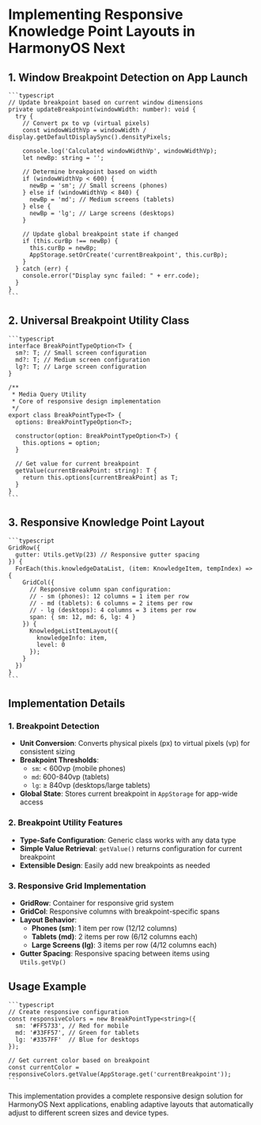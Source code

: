 # Implementing Responsive Knowledge Point Layouts in HarmonyOS Next

## 1. Window Breakpoint Detection on App Launch
	```typescript
	// Update breakpoint based on current window dimensions
	private updateBreakpoint(windowWidth: number): void {
	  try {
	    // Convert px to vp (virtual pixels)
	    const windowWidthVp = windowWidth / display.getDefaultDisplaySync().densityPixels;
	    
	    console.log('Calculated windowWidthVp', windowWidthVp);
	    let newBp: string = '';
	    
	    // Determine breakpoint based on width
	    if (windowWidthVp < 600) {
	      newBp = 'sm'; // Small screens (phones)
	    } else if (windowWidthVp < 840) {
	      newBp = 'md'; // Medium screens (tablets)
	    } else {
	      newBp = 'lg'; // Large screens (desktops)
	    }
	
	    // Update global breakpoint state if changed
	    if (this.curBp !== newBp) {
	      this.curBp = newBp;
	      AppStorage.setOrCreate('currentBreakpoint', this.curBp);
	    }
	  } catch (err) {
	    console.error("Display sync failed: " + err.code);
	  }
	}
	```

## 2. Universal Breakpoint Utility Class
	```typescript
	interface BreakPointTypeOption<T> {
	  sm?: T; // Small screen configuration
	  md?: T; // Medium screen configuration
	  lg?: T; // Large screen configuration
	}
	
	/**
	 * Media Query Utility
	 * Core of responsive design implementation
	 */
	export class BreakPointType<T> {
	  options: BreakPointTypeOption<T>;
	
	  constructor(option: BreakPointTypeOption<T>) {
	    this.options = option;
	  }
	
	  // Get value for current breakpoint
	  getValue(currentBreakPoint: string): T {
	    return this.options[currentBreakPoint] as T;
	  }
	}
	```

## 3. Responsive Knowledge Point Layout
	```typescript
	GridRow({
	  gutter: Utils.getVp(23) // Responsive gutter spacing
	}) {
	  ForEach(this.knowledgeDataList, (item: KnowledgeItem, tempIndex) => {
	    GridCol({
	      // Responsive column span configuration:
	      // - sm (phones): 12 columns = 1 item per row
	      // - md (tablets): 6 columns = 2 items per row
	      // - lg (desktops): 4 columns = 3 items per row
	      span: { sm: 12, md: 6, lg: 4 }
	    }) {
	      KnowledgeListItemLayout({ 
	        knowledgeInfo: item, 
	        level: 0 
	      });
	    }
	  })
	}
	```

## Implementation Details

### 1. Breakpoint Detection
- **Unit Conversion**: Converts physical pixels (px) to virtual pixels (vp) for consistent sizing
- **Breakpoint Thresholds**:
  - `sm`: < 600vp (mobile phones)
  - `md`: 600-840vp (tablets)
  - `lg`: ≥ 840vp (desktops/large tablets)
- **Global State**: Stores current breakpoint in `AppStorage` for app-wide access

### 2. Breakpoint Utility Features
- **Type-Safe Configuration**: Generic class works with any data type
- **Simple Value Retrieval**: `getValue()` returns configuration for current breakpoint
- **Extensible Design**: Easily add new breakpoints as needed

### 3. Responsive Grid Implementation
- **GridRow**: Container for responsive grid system
- **GridCol**: Responsive columns with breakpoint-specific spans
- **Layout Behavior**:
  - **Phones (sm)**: 1 item per row (12/12 columns)
  - **Tablets (md)**: 2 items per row (6/12 columns each)
  - **Large Screens (lg)**: 3 items per row (4/12 columns each)
- **Gutter Spacing**: Responsive spacing between items using `Utils.getVp()`

## Usage Example
	```typescript
	// Create responsive configuration
	const responsiveColors = new BreakPointType<string>({
	  sm: '#FF5733', // Red for mobile
	  md: '#33FF57', // Green for tablets
	  lg: '#3357FF'  // Blue for desktops
	});
	
	// Get current color based on breakpoint
	const currentColor = responsiveColors.getValue(AppStorage.get('currentBreakpoint'));
	```

This implementation provides a complete responsive design solution for HarmonyOS Next applications, enabling adaptive layouts that automatically adjust to different screen sizes and device types.